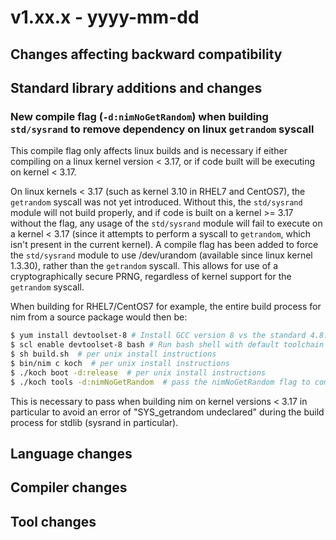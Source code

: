 # v1.xx.x - yyyy-mm-dd

## Changes affecting backward compatibility

## Standard library additions and changes

### New compile flag (`-d:nimNoGetRandom`) when building `std/sysrand` to remove dependency on linux `getrandom` syscall

This compile flag only affects linux builds and is necessary if either compiling on a linux kernel version < 3.17, or if code built will be executing on kernel < 3.17.

On linux kernels < 3.17 (such as kernel 3.10 in RHEL7 and CentOS7), the `getrandom` syscall was not yet introduced. Without this, the `std/sysrand` module will not build properly, and if code is built on a kernel >= 3.17 without the flag, any usage of the `std/sysrand` module will fail to execute on a kernel < 3.17 (since it attempts to perform a syscall to `getrandom`, which isn't present in the current kernel). A compile flag has been added to force the `std/sysrand` module to use /dev/urandom (available since linux kernel 1.3.30), rather than the `getrandom` syscall. This allows for use of a cryptographically secure PRNG, regardless of kernel support for the `getrandom` syscall.

When building for RHEL7/CentOS7 for example, the entire build process for nim from a source package would then be:
```sh
$ yum install devtoolset-8 # Install GCC version 8 vs the standard 4.8.5 on RHEL7/CentOS7. Alternatively use -d:nimEmulateOverflowChecks. See issue #13692 for details
$ scl enable devtoolset-8 bash # Run bash shell with default toolchain of gcc 8
$ sh build.sh  # per unix install instructions
$ bin/nim c koch  # per unix install instructions
$ ./koch boot -d:release  # per unix install instructions
$ ./koch tools -d:nimNoGetRandom  # pass the nimNoGetRandom flag to compile std/sysrand without support for getrandom syscall
```

This is necessary to pass when building nim on kernel versions < 3.17 in particular to avoid an error of "SYS_getrandom undeclared" during the build process for stdlib (sysrand in particular).

## Language changes


## Compiler changes


## Tool changes
